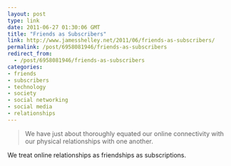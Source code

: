 ```yaml
---
layout: post
type: link
date: 2011-06-27 01:30:06 GMT
title: "Friends as Subscribers"
link: http://www.jamesshelley.net/2011/06/friends-as-subscribers/
permalink: /post/6958081946/friends-as-subscribers
redirect_from: 
  - /post/6958081946/friends-as-subscribers
categories:
- friends
- subscribers
- technology
- society
- social networking
- social media
- relationships
---
```

<blockquote>We have just about thoroughly equated our online connectivity with our physical relationships with one another.</blockquote>
We treat online relationships as friendships as subscriptions.